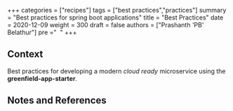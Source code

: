 +++
categories = ["recipes"]
tags = ["best practices","practices"]
summary = "Best practices for spring boot applications"
title = "Best Practices"
date = 2020-12-09
weight = 300
draft = false
authors = ["Prashanth 'PB' Belathur"]
pre ="<i class='fa fa-cutlery'></i>&nbsp;&nbsp;"
+++

## Context
Best practices for  developing a modern _cloud ready_ microservice using the **greenfield-app-starter**.  

## Notes and References